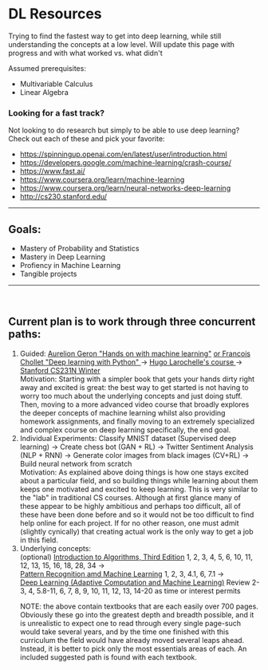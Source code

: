 # DL Resources

Trying to find the fastest way to get into deep learning, while still understanding the concepts at a low level. Will update this page with progress and with what worked vs. what didn't

Assumed prerequisites:

- Multivariable Calculus
- Linear Algebra

### Looking for a fast track?

Not looking to do research but simply to be able to use deep learning?
Check out each of these and pick your favorite:

- https://spinningup.openai.com/en/latest/user/introduction.html
- https://developers.google.com/machine-learning/crash-course/
- https://www.fast.ai/
- https://www.coursera.org/learn/machine-learning
- https://www.coursera.org/learn/neural-networks-deep-learning
- http://cs230.stanford.edu/

---

## Goals:

- Mastery of Probability and Statistics
- Mastery in Deep Learning
- Profiency in Machine Learning
- Tangible projects

---

<br>
<h2>Current plan is to work through three concurrent paths:</h2>

<ol>
<li>Guided:
    <span><a href="https://www.oreilly.com/library/view/hands-on-machine-learning/9781492032632/">Aurelion Geron "Hands on with machine learning"</a>
    <a href = "https://www.manning.com/books/deep-learning-with-python"> or Francois Chollet "Deep learning with Python" </a>
    </span>-><span>
    <a href = "http://info.usherbrooke.ca/hlarochelle/neural_networks/content.html">Hugo Larochelle's course </a>
    </span>-><span>
    <a href = "http://cs231n.stanford.edu/">Stanford CS231N Winter</a>
    </span>
</li>
    Motivation: Starting with a simpler book that gets your hands dirty right away and excited is great: the best way to get started is not having to worry too much about the underlying concepts and just doing stuff. Then, moving to a more advanced video course that broadly explores the deeper concepts of machine learning whilst also providing homework assignments, and finally moving to an extremely specialized and complex course on deep learning specifically, the end goal.
<li>Individual Experiments:
    <span>Classify MNIST dataset (Supervised deep learning)</span>
    <span>-></span>
    <span>Create chess bot (GAN + RL)</span>
    <span>-></span>
    <span>Twitter Sentiment Analysis (NLP + RNN)</span>
    <span>-></span>
    <span>Generate color images from black images (CV+RL)
    <span>-></span>
    <span>Build neural network from scratch</span>
</li>
    Motivation: As explained above doing things is how one stays excited about a particular field, and so building things while learning about them keeps one motivated and excited to keep learning. This is very similar to the "lab" in traditional CS courses. Although at first glance many of these appear to be highly ambitious and perhaps too difficult, all of these have been done before and so it would not be too difficult to find help online for each project. If for no other reason, one must admit (slightly cynically) that creating actual work is the only way to get a job in this field. 
<li>Underlying concepts: </li>
    <span>(optional) <a href="http://ressources.unisciel.fr/algoprog/s00aaroot/aa00module1/res/%5BCormen-AL2011%5DIntroduction_To_Algorithms-A3.pdf" target=_blank>Introduction to Algorithms, Third Edition</a>
     1, 2, 3, 4, 5, 6, 10, 11, 12, 13, 15, 16, 18, 28, 34 </span>
    <span>-></span>
    <br>
    <span><a href="http://users.isr.ist.utl.pt/~wurmd/Livros/school/Bishop%20-%20Pattern%20Recognition%20And%20Machine%20Learning%20-%20Springer%20%202006.pdf" target= "_blank">Pattern Recognition amd Machine Learning</a>
    1, 2, 3, 4.1, 6, 7.1
    </span>
    <span>-></span>
    <br>
    <span><a href= "https://github.com/janishar/mit-deep-learning-book-pdf" target = "_blank">Deep Learning (Adaptive Computation and Machine Learning)</a></span> Review 2-3, 4, 5.8-11, 6, 7, 8, 9, 10, 11, 12, 13, 14-20 as time or interest permits 
    <p>NOTE: the above contain textbooks that are each easily over 700 pages. Obviously these go into the greatest depth and breadth possible, and it is unrealistic to expect one to read through every single page-such would take several years, and by the time one finished with this curriculum the field would have already moved several leaps ahead. Instead, it is better to pick only the most essentials areas of each. An included suggested path is found with each textbook.</p></span>
    
</ol>
